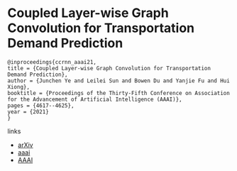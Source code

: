 # Coupled Layer-wise Graph Convolution for Transportation Demand Prediction

```
@inproceedings{ccrnn_aaai21,
title = {Coupled Layer-wise Graph Convolution for Transportation Demand Prediction},
author = {Junchen Ye and Leilei Sun and Bowen Du and Yanjie Fu and Hui Xiong},
booktitle = {Proceedings of the Thirty-Fifth Conference on Association for the Advancement of Artificial Intelligence (AAAI)},
pages = {4617--4625},
year = {2021}
}
```

links
- [arXiv](https://arxiv.org/abs/2012.08080)
- [aaai](https://www.aaai.org/AAAI21Papers/AAAI-2002.YeJ.pdf)
- [AAAI](https://ojs.aaai.org/index.php/AAAI/article/view/16591)
